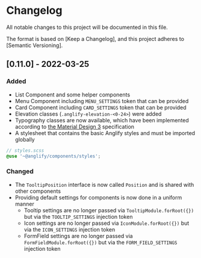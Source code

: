 # Changelog

All notable changes to this project will be documented in this file.

The format is based on [Keep a Changelog],
and this project adheres to [Semantic Versioning].

## [0.11.0] - 2022-03-25

### Added

- List Component and some helper components
- Menu Component including `MENU_SETTINGS` token that can be provided
- Card Component including `CARD_SETTINGS` token that can be provided
- Elevation classes (`.anglify-elevation-<0-24>`) were added
- Typography classes are now available, which have been implemented according to [the Material Design 3](https://m3.material.io/styles/typography/overview) specification
- A stylesheet that contains the basic Anglify styles and must be imported globally

```scss
// styles.scss
@use '~@anglify/components/styles';
```

### Changed

- The `TooltipPosition` interface is now called `Position` and is shared with other components
- Providing default settings for components is now done in a uniform manner
  - Tooltip settings are no longer passed via `TooltipModule.forRoot({})` but via the `TOOLTIP_SETTINGS` injection token
  - Icon settings are no longer passed via `IconModule.forRoot({})` but via the `ICON_SETTINGS` injection token
  - FormField settings are no longer passed via `FormFieldModule.forRoot({})` but via the `FORM_FIELD_SETTINGS` injection token
